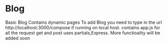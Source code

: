 # Blog
Basic Blog Contains dynamic pages 
To add Blog you need to type in the url http://localhost:3000/compose  if running on local host.
contains app.js for all the request get and post
uses partials,Express.
More functioality will be added soon 
